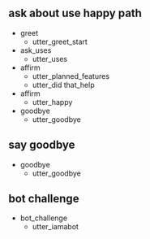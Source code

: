 ## ask about use happy path
* greet
  - utter_greet_start
* ask_uses
  - utter_uses
* affirm
  - utter_planned_features
  - utter_did that_help
* affirm
  - utter_happy
* goodbye
  - utter_goodbye

## say goodbye
* goodbye
  - utter_goodbye

## bot challenge
* bot_challenge
  - utter_iamabot
